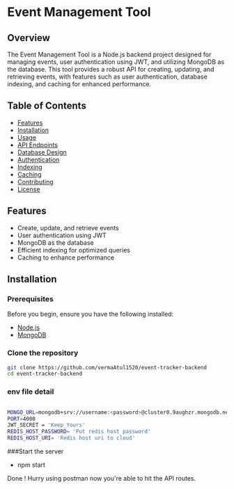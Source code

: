 # Event Management Tool

## Overview

The Event Management Tool is a Node.js backend project designed for managing events, user authentication using JWT, and utilizing MongoDB as the database. This tool provides a robust API for creating, updating, and retrieving events, with features such as user authentication, database indexing, and caching for enhanced performance.

## Table of Contents

- [Features](#features)
- [Installation](#installation)
- [Usage](#usage)
- [API Endpoints](#api-endpoints)
- [Database Design](#database-design)
- [Authentication](#authentication)
- [Indexing](#indexing)
- [Caching](#caching)
- [Contributing](#contributing)
- [License](#license)

## Features

- Create, update, and retrieve events
- User authentication using JWT
- MongoDB as the database
- Efficient indexing for optimized queries
- Caching to enhance performance

## Installation

### Prerequisites

Before you begin, ensure you have the following installed:

- [Node.js](https://nodejs.org/)
- [MongoDB](https://www.mongodb.com/try/download/community)

### Clone the repository

```bash
git clone https://github.com/vermaAtul1520/event-tracker-backend
cd event-tracker-backend

```
### env file detail

```bash

MONGO_URL=mongodb+srv://username:<password>@cluster0.9aughzr.mongodb.net/
PORT=4000
JWT_SECRET = 'Keep_Yours'
REDIS_HOST_PASSWORD= 'Put redis host password'
REDIS_HOST_URI= 'Redis host uri to cloud'

```
 
###Start the server

  - npm start

Done !
Hurry using postman now you're able to hit the API routes.
